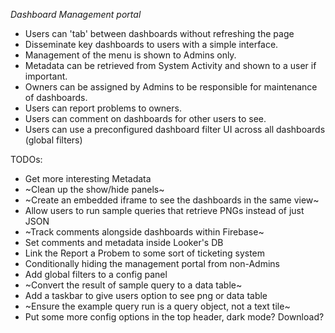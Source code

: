 *Dashboard Management portal*

- Users can 'tab' between dashboards without refreshing the page
- Disseminate key dashboards to users with a simple interface.
- Management of the menu is shown to Admins only.
- Metadata can be retrieved from System Activity and shown to a user if important.
- Owners can be assigned by Admins to be responsible for maintenance of dashboards.
- Users can report problems to owners.
- Users can comment on dashboards for other users to see.
- Users can use a preconfigured dashboard filter UI across all dashboards (global filters)

TODOs:
- Get more interesting Metadata
- ~Clean up the show/hide panels~
- ~Create an embedded iframe to see the dashboards in the same view~
- Allow users to run sample queries that retrieve PNGs instead of just JSON
- ~Track comments alongside dashboards within Firebase~
- Set comments and metadata inside Looker's DB
- Link the Report a Probem to some sort of ticketing system
- Conditionally hiding the management portal from non-Admins
- Add global filters to a config panel
- ~Convert the result of sample query to a data table~
- Add a taskbar to give users option to see png or data table
- ~Ensure the example query run is a query object, not a text tile~
- Put some more config options in the top header, dark mode? Download?